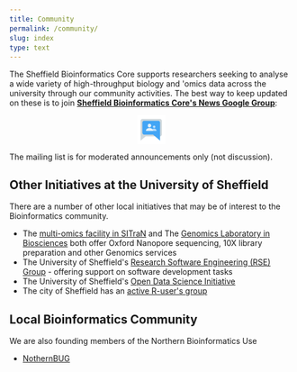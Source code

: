 ```yaml
---
title: Community
permalink: /community/
slug: index
type: text
---
```


The Sheffield Bioinformatics Core supports researchers seeking to analyse a wide variety of high-throughput biology and 'omics data
across the university through our community activities.
The best way to keep updated on these is to 
join [**Sheffield Bioinformatics Core's News Google Group**](https://groups.google.com/a/sheffield.ac.uk/g/bioinformatics-core-news):

<a href="https://groups.google.com/a/sheffield.ac.uk/g/bioinformatics-core-news">
<img src="/assets/images/google-group.png" alt="Sheffield Bioinformatics Google Group" style="display: block; margin-left: auto; margin-right: auto; width: 10%;" />
</a>

The mailing list is for moderated announcements only (not discussion).


## Other Initiatives at the University of Sheffield

There are a number of other local initiatives that may be of interest to the Bioinformatics community.

* The [multi-omics facility in SITraN](https://www.sheffield.ac.uk/sitran/facilities/multiomics) and The [Genomics Laboratory in Biosciences](https://sites.google.com/sheffield.ac.uk/genomics-laboratory/home) both offer Oxford Nanopore sequencing, 10X library preparation and other Genomics services
* The University of Sheffield's [Research Software Engineering (RSE) Group](https://rse.shef.ac.uk) - offering support on software development tasks
* The University of Sheffield's [Open Data Science Initiative](http://opendsi.cc)
* The city of Sheffield has an [active R-user's group](https://sheffieldr.github.io/)

## Local Bioinformatics Community

We are also founding members of the Northern Bioinformatics Use 

* [NothernBUG](https://northernbug.github.io/)